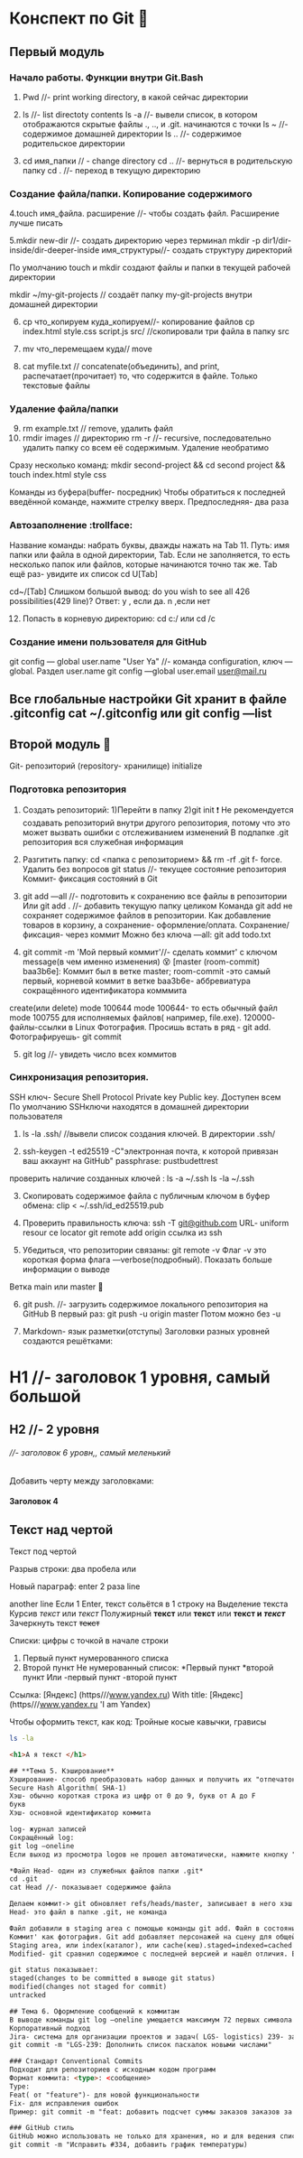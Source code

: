 # **Конспект по Git** :pencil:
## **Первый модуль**
### Начало работы. Функции внутри Git.Bash
1. Pwd //- print working directory, в какой сейчас директории

2. ls //- list directoty contents
ls -a //- вывели список, в котором отображаются скрытые файлы ., .., и .git. начинаются с точки
ls ~ //- содержимое домашней директории
ls .. //- содержимое родительское директории

3. cd имя_папки // - change directory
cd .. //- вернуться в родительскую папку
cd . //- переход в текущую директорию

### Создание файла/папки. Копирование содержимого
4.touch имя_файла. расширение //- чтобы создать файл. Расширение лучше писать

5.mkdir new-dir //- создать директорию через терминал
mkdir -p dir1/dir-inside/dir-deeper-inside имя_структуры//- создать структуру директорий

По умолчанию touch и mkdir создают файлы и папки в текущей рабочей директории

mkdir ~/my-git-projects // создаёт папку my-git-projects внутри домашней директории


6. cp что_копируем куда_копируем//- копирование файлов
cp index.html style.css script.js src/ //скопировали три файла в папку src

7. mv что_перемещаем куда// move

8. cat myfile.txt // concatenate(объединить), and print, распечатает(прочитает) то, что содержится в файле. Только текстовые файлы
### Удаление файла/папки
9. rm example.txt // remove, удалить файл
10. rmdir images // директорию
rm -r //- recursive, последовательно удалить папку со всем её содержимым. Удаление необратимо

Сразу несколько команд:
mkdir second-project && cd second project && touch index.html style css

Команды из буфера(buffer- посредник)
Чтобы обратиться к последней введённой команде, нажмите стрелку вверх. Предпоследняя- два раза

### Автозаполнение :trollface:
Название команды: набрать буквы, дважды нажать на Tab
11. Путь: имя папки или файла в одной директории, Tab. Если не заполняется, то есть несколько папок или файлов, которые начинаются точно так же. Tab ещё раз- увидите их список
cd U[Tab]

cd~/[Tab]
Слишком большой вывод: do you wish to see all 426 possibilities(429 line)? Ответ: y , если да. n ,если нет

12. Попасть в корневую директорию:
cd c:/
или cd /c

### Создание имени пользователя для GitHub

git config — global user.name "User Ya" //- команда configuration, ключ —global. Раздел user.name
git config —global user.email user@mail.ru

Все глобальные настройки Git хранит в файле .gitconfig
cat ~/.gitconfig или git config —list
---
## **Второй модуль** :pray:
Git- репозиторий (repository- хранилище)
initialize
### Подготовка репозитория
1. Создать репозиторий:
1)Перейти в папку
2)git init
:exclamation: Не рекомендуется создавать репозиторий внутри другого репозитория, потому что это может вызвать ошибки с отслеживанием изменений
В подпапке .git репозитория вся служебная информация

2. Разгитить папку: cd <папка с репозиторием> && rm -rf .git
f- force. Удалить без вопросов
git status //- текущее состояние репозитория
Коммит- фиксация состояний в Git

3. git add —all //- подготовить к сохранению все файлы в репозитории
Или git add . //- добавить текущую папку целиком
Команда git add не сохраняет содержимое файлов в репозитории. Как добавление товаров в корзину, а сохранение- оформление/оплата. Сохранение/фиксация- через коммит
Можно без ключа —all: git add todo.txt

4. git commit -m 'Мой первый коммит'//- сделать коммит' с ключом message(в чем именно изменения) :dizzy_face:
[master (room-commit) baa3b6e]:
Коммит был в ветке master;
room-commit -это самый первый, корневой коммит в ветке
baa3b6e- аббревиатура сокращённого идентификатора комммита

create(или delete) mode 100644
mode 100644- то есть обычный файл
mode 100755 для исполняемых файлов( например, file.exe). 120000- файлы-ссылки в Linux
Фотография. Просишь встать в ряд - git add. Фотографируешь- git commit

5. git log //- увидеть число всех коммитов

### Синхронизация репозитория.
SSH ключ- Secure Shell Protocol
Private key
Public key. Доступен всем
По умолчанию SSHключи находятся в домашней директории пользователя
1. ls -la .ssh/ //вывели список создания ключей. В директории .ssh/

2. ssh-keygen -t ed25519 -C"электронная почта, к которой привязан ваш аккаунт на GitHub"
passphrase: pustbudettrest

проверить наличие созданных ключей :
ls -a ~/.ssh
ls -la ~/.ssh

3. Скопировать содержимое файла с публичным ключом в буфер обмена:
clip < ~/.ssh/id_ed25519.pub

4. Проверить правильность ключа:
ssh -T git@github.com
URL- uniform resour
ce locator
git remote add origin ссылка из ssh
5. Убедиться, что репозитории связаны:
git remote -v
Флаг -v это короткая форма флага —verbose(подробный). Показать больше информации о выводе

Ветка main или master  :japanese_ogre:

6. git push. //- загрузить содержимое локального репозитория на GitHub
В первый раз:
git push -u origin master
Потом можно без -u

7. Markdown- язык разметки(отступы)
Заголовки разных уровней создаются решётками:
# H1 //- заголовок 1 уровня, самый большой
## Н2 //- 2 уровня
###### //- заголовок 6 уровн,, самый меленький

Добавить черту между заголовками:
#### Заголовок 4
Текст над чертой
---
Текст под чертой

Разрыв строки: два пробела или

Новый параграф: enter 2 раза
line

another line
Если 1 Enter, текст сольётся в 1 строку на
Выделение текста
Курсив *текст* или _текст_
Полужирный **текст** или __текст__
или **текст и _текст_**
Зачеркнуть текст ~~текст~~

Списки: цифры с точкой в начале строки
1. Первый пункт нумерованного списка
2. Второй пункт
Не нумерованный список:
*Первый пункт
*второй пункт
Или
-первый пункт
-второй пункт

Ссылка:
[Яндекс] (https///www.yandex.ru)
With title:
[Яндекс] (https///www.yandex.ru 'I am Yandex)

Чтобы оформить текст, как код:
Тройные косые кавычки, грависы
```bash
ls -la
```
``` html
<h1>А я текст </h1>

## **Тема 5. Кэширование**
Хэширование- способ преобразовать набор данных и получить их "отпечаток"
Secure Hash Algorithm( SHA-1)
Хэш- обычно короткая строка из цифр от 0 до 9, букв от А до F
букв
Хэш- основной идентификатор коммита

log- журнал записей
Сокращённый log:
git log —oneline
Если выход из просмотра logов не прошел автоматически, нажмите кнопку "Q" (Quit)

*Файл Head- один из служебных файлов папки .git*
cd .git
cat Head //- показывает содержимое файла

Делаем коммит-> git обновляет refs/heads/master, записывает в него хэш последнего коммита
Head- это файл в папке .git, не команда

Файл добавили в staging area с помощью команды git add. Файл в состоянии staged
Коммит' как фотография. Git add добавляет персонажей на сцену для общей фотографии. Git commit-делает снимок
Staging area, или index(каталог), или cache(кеш).staged=indexed=cached
Modified- git сравнил содержимое с последней версией и нашёл отличия. Если не написали git add после последнего обновления

git status показывает:
staged(changes to be committed в выводе git status)
modified(changes not staged for commit)
untracked

## Тема 6. Оформление сообщений к коммитам
В выводе команды git log —oneline умещается максимум 72 первых символа сообщения
Корпоративный подход
Jira- система для организации проектов и задач( LGS- logistics) 239- задача
git commit -m "LGS-239: Дополнить список пасхалок новыми числами"

### Стандарт Conventional Commits
Подходит для репозиториев с исходным кодом программ
Формат коммита: <type>: <сообщение>
Type:
Feat( от "feature")- для новой функциональности
Fix- для исправления ошибок
Пример: git commit -m "feat: добавить подсчет суммы заказов заказов за неделю"

### GitHub стиль
GitHub можно использовать не только для хранения, но и для ведения списка задач проекта. Ссылка на номер задачи в любом месте
git commit -m "Исправить #334, добавить график температуры)